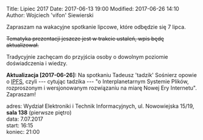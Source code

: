 Title: Lipiec 2017
Date: 2017-06-13 19:00
Modified: 2017-06-26 14:10
Author: Wojciech 'vifon' Siewierski

Zapraszam na wakacyjne spotkanie lipcowe, które odbędzie się 7 lipca.

<strike>Tematyka prezentacji jeszcze jest w trakcie ustaleń, wpis będę
aktualizował.</strike>

Tradycyjnie zachęcam do przyjścia osoby o dowolnym poziomie
doświadczenia i wiedzy.

**Aktualizacja [2017-06-26]:** Na spotkaniu Tadeusz 'tadzik' Sośnierz
opowie o [IPFS][1], czyli --- cytując tadzika --- "o Interplanetarnym Systemie
Plików, rozproszonym i wersjonowanym rozwiązaniu na miarę Nowej Ery
Internetu". Zapraszam!

[1]: https://ipfs.io/

adres: Wydział Elektroniki i Technik Informacyjnych, ul. Nowowiejska 15/19, **sala 138** (pierwsze piętro)  
data: 7.07.2017  
start: 16:15  
koniec: 21:00
